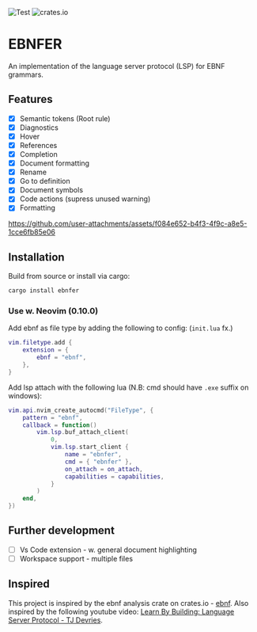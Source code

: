 ![Test](https://github.com/DanielHauge/ebnf-lsp/actions/workflows/rust.yml/badge.svg)
![crates.io](https://img.shields.io/crates/v/ebnfer.svg)

# EBNFER

An implementation of the language server protocol (LSP) for EBNF grammars.

## Features

- [X] Semantic tokens (Root rule)
- [x] Diagnostics
- [x] Hover
- [x] References
- [x] Completion
- [x] Document formatting
- [x] Rename
- [x] Go to definition
- [x] Document symbols
- [x] Code actions (supress unused warning)
- [x] Formatting

<https://github.com/user-attachments/assets/f084e652-b4f3-4f9c-a8e5-1cce6fb85e06>

## Installation

Build from source or install via cargo:

```bash
cargo install ebnfer
```

### Use w. Neovim (0.10.0)

Add ebnf as file type by adding the following to config: (`init.lua` fx.)

```lua
vim.filetype.add {
    extension = {
        ebnf = "ebnf",
    },
}
```

Add lsp attach with the following lua (N.B: cmd should have `.exe` suffix on windows):

```lua
vim.api.nvim_create_autocmd("FileType", {
    pattern = "ebnf",
    callback = function()
        vim.lsp.buf_attach_client(
            0,
            vim.lsp.start_client {
                name = "ebnfer",
                cmd = { "ebnfer" },
                on_attach = on_attach,
                capabilities = capabilities,
            }
        )
    end,
})
```

## Further development

- [ ] Vs Code extension - w. general document highlighting
- [ ] Workspace support - multiple files

## Inspired

This project is inspired by the ebnf analysis crate on crates.io - [ebnf](https://github.com/RubixDev/ebnf).
Also inspired by the following youtube video: [Learn By Building: Language Server Protocol - TJ Devries](https://www.youtube.com/watch?v=YsdlcQoHqPY).
